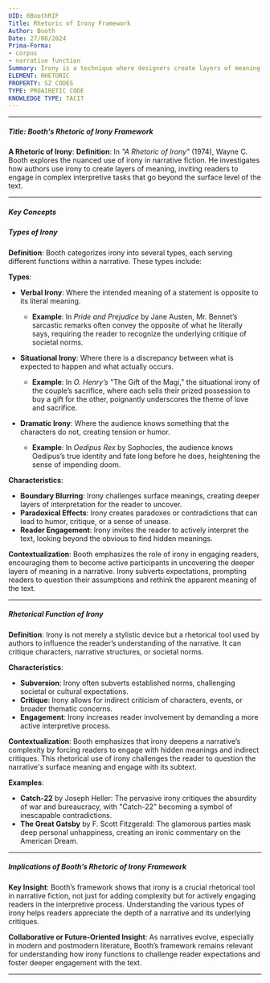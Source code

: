 ```yaml
---
UID: 6BoothRIF
Title: Rhetoric of Irony Framework
Author: Booth
Date: 27/08/2024
Prima-Forma:
- corpus
- narrative function
Summary: Irony is a technique where designers create layers of meaning and engage readers in complex interpretive tasks.
ELEMENT: RHETORIC
PROPERTY: SZ CODES
TYPE: PROAIRETIC CODE
KNOWLEDGE TYPE: TACIT
---
```

---

##### Title: **Booth's Rhetoric of Irony Framework**

**A Rhetoric of Irony**:
   **Definition**: In *"A Rhetoric of Irony"* (1974), Wayne C. Booth explores the nuanced use of irony in narrative fiction. He investigates how authors use irony to create layers of meaning, inviting readers to engage in complex interpretive tasks that go beyond the surface level of the text.

---

##### Key Concepts

##### Types of Irony

**Definition**:
   Booth categorizes irony into several types, each serving different functions within a narrative. These types include:

**Types**:
   - **Verbal Irony**: Where the intended meaning of a statement is opposite to its literal meaning.
     - **Example**: In *Pride and Prejudice* by Jane Austen, Mr. Bennet’s sarcastic remarks often convey the opposite of what he literally says, requiring the reader to recognize the underlying critique of societal norms.
   
   - **Situational Irony**: Where there is a discrepancy between what is expected to happen and what actually occurs.
     - **Example**: In *O. Henry’s* "The Gift of the Magi," the situational irony of the couple’s sacrifice, where each sells their prized possession to buy a gift for the other, poignantly underscores the theme of love and sacrifice.
   
   - **Dramatic Irony**: Where the audience knows something that the characters do not, creating tension or humor.
     - **Example**: In *Oedipus Rex* by Sophocles, the audience knows Oedipus’s true identity and fate long before he does, heightening the sense of impending doom.

**Characteristics**:
   - **Boundary Blurring**: Irony challenges surface meanings, creating deeper layers of interpretation for the reader to uncover.
   - **Paradoxical Effects**: Irony creates paradoxes or contradictions that can lead to humor, critique, or a sense of unease.
   - **Reader Engagement**: Irony invites the reader to actively interpret the text, looking beyond the obvious to find hidden meanings.

**Contextualization**:
   Booth emphasizes the role of irony in engaging readers, encouraging them to become active participants in uncovering the deeper layers of meaning in a narrative. Irony subverts expectations, prompting readers to question their assumptions and rethink the apparent meaning of the text.

---

##### Rhetorical Function of Irony

**Definition**:
   Irony is not merely a stylistic device but a rhetorical tool used by authors to influence the reader’s understanding of the narrative. It can critique characters, narrative structures, or societal norms.

**Characteristics**:
   - **Subversion**: Irony often subverts established norms, challenging societal or cultural expectations.
   - **Critique**: Irony allows for indirect criticism of characters, events, or broader thematic concerns.
   - **Engagement**: Irony increases reader involvement by demanding a more active interpretive process.

**Contextualization**:
   Booth emphasizes that irony deepens a narrative’s complexity by forcing readers to engage with hidden meanings and indirect critiques. This rhetorical use of irony challenges the reader to question the narrative's surface meaning and engage with its subtext.

**Examples**:
   - **Catch-22** by Joseph Heller: The pervasive irony critiques the absurdity of war and bureaucracy, with "Catch-22" becoming a symbol of inescapable contradictions.
   - **The Great Gatsby** by F. Scott Fitzgerald: The glamorous parties mask deep personal unhappiness, creating an ironic commentary on the American Dream.

---

##### Implications of Booth’s Rhetoric of Irony Framework

**Key Insight**:
   Booth’s framework shows that irony is a crucial rhetorical tool in narrative fiction, not just for adding complexity but for actively engaging readers in the interpretive process. Understanding the various types of irony helps readers appreciate the depth of a narrative and its underlying critiques.

**Collaborative or Future-Oriented Insight**:
   As narratives evolve, especially in modern and postmodern literature, Booth’s framework remains relevant for understanding how irony functions to challenge reader expectations and foster deeper engagement with the text.

---
